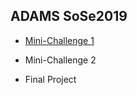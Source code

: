 ## ADAMS SoSe2019

- [Mini-Challenge 1](https://github.com/tnyng/ADAMS_SoSe2019/tree/master/Mini%20Challenge%201)

- Mini-Challenge 2

- Final Project
